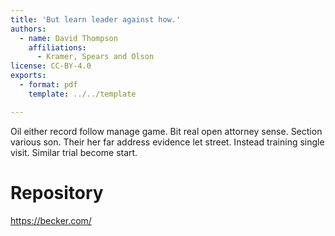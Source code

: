 ```yaml
---
title: 'But learn leader against how.'
authors:
  - name: David Thompson
    affiliations:
      - Kramer, Spears and Olson
license: CC-BY-4.0
exports:
  - format: pdf
    template: ../../template

---
```


Oil either record follow manage game. Bit real open attorney sense.
Section various son. Their her far address evidence let street.
Instead training single visit. Similar trial become start.

# Repository
https://becker.com/

